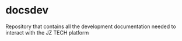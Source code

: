 # docsdev
Repository that contains all the development documentation needed to interact with the JZ TECH platform
